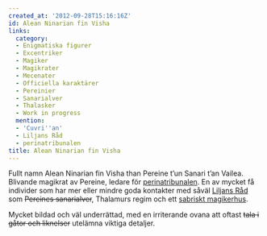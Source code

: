 ```yaml
---
created_at: '2012-09-28T15:16:16Z'
id: Alean Ninarian fin Visha
links:
  category:
  - Enigmatiska figurer
  - Excentriker
  - Magiker
  - Magikrater
  - Mecenater
  - Officiella karaktärer
  - Pereinier
  - Sanarialver
  - Thalasker
  - Work in progress
  mention:
  - 'Cuvri''an'
  - Liljans Råd
  - perinatribunalen
title: Alean Ninarian fin Visha
---
```


Fullt namn Alean Ninarian fin Visha than Pereine t’un Sanari t’an Vailea. Blivande magikrat av
Pereine, ledare för [perinatribunalen]. En av mycket få individer som har mer eller mindre goda
kontakter med såväl [Liljans Råd] som <s>Pereines sanarialver</s>, Thalamurs regim och ett [sabriskt
magikerhus].

Mycket bildad och väl underrättad, med en irriterande ovana att oftast <s>tala i gåtor och
liknelser</s> utelämna viktiga detaljer.

  [perinatribunalen]: perinatribunalen
  [Liljans Råd]: Liljans_Råd
  [sabriskt magikerhus]: Cuvrian
